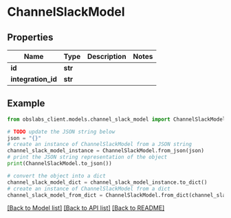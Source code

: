 # ChannelSlackModel


## Properties

Name | Type | Description | Notes
------------ | ------------- | ------------- | -------------
**id** | **str** |  | 
**integration_id** | **str** |  | 

## Example

```python
from obslabs_client.models.channel_slack_model import ChannelSlackModel

# TODO update the JSON string below
json = "{}"
# create an instance of ChannelSlackModel from a JSON string
channel_slack_model_instance = ChannelSlackModel.from_json(json)
# print the JSON string representation of the object
print(ChannelSlackModel.to_json())

# convert the object into a dict
channel_slack_model_dict = channel_slack_model_instance.to_dict()
# create an instance of ChannelSlackModel from a dict
channel_slack_model_from_dict = ChannelSlackModel.from_dict(channel_slack_model_dict)
```
[[Back to Model list]](../README.md#documentation-for-models) [[Back to API list]](../README.md#documentation-for-api-endpoints) [[Back to README]](../README.md)


